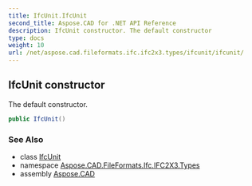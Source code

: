 ```yaml
---
title: IfcUnit.IfcUnit
second_title: Aspose.CAD for .NET API Reference
description: IfcUnit constructor. The default constructor
type: docs
weight: 10
url: /net/aspose.cad.fileformats.ifc.ifc2x3.types/ifcunit/ifcunit/
---
```

## IfcUnit constructor

The default constructor.

```csharp
public IfcUnit()
```

### See Also

* class [IfcUnit](../)
* namespace [Aspose.CAD.FileFormats.Ifc.IFC2X3.Types](../../ifcunit/)
* assembly [Aspose.CAD](../../../)


